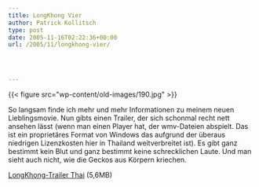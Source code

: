 ```yaml
---
title: LongKhong Vier
author: Patrick Kollitsch
type: post
date: 2005-11-16T02:22:36+00:00
url: /2005/11/longkhong-vier/




---
```

{{< figure src="wp-content/old-images/190.jpg" >}}

So langsam finde ich mehr und mehr Informationen zu meinem neuen Lieblingsmovie. Nun gibts einen Trailer, der sich schonmal recht nett ansehen lässt (wenn man einen Player hat, der wmv-Dateien abspielt. Das ist ein proprietäres Format von Windows das aufgrund der überaus niedrigen Lizenzkosten hier in Thailand weitverbreitet ist). Es gibt ganz bestimmt kein Blut und ganz bestimmt keine schrecklichen Laute. Und man sieht auch nicht, wie die Geckos aus Körpern kriechen.

[LongKhong-Trailer Thai][1] (5,6MB)

 [1]: /files/Trailer_ArtOFTheDevil2_Thai.zip

